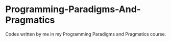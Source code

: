 # Programming-Paradigms-And-Pragmatics
Codes written by me in my Programming Paradigms and Pragmatics course.

